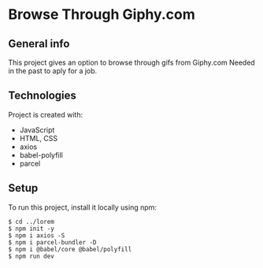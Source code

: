 # Browse Through Giphy.com

## General info
This project gives an option to browse through gifs from Giphy.com
Needed in the past to aply for a job.
	
## Technologies
Project is created with:
* JavaScript
* HTML, CSS
* axios
* babel-polyfill
* parcel
	
## Setup
To run this project, install it locally using npm:

```
$ cd ../lorem
$ npm init -y
$ npm i axios -S
$ npm i parcel-bundler -D
$ npm i @babel/core @babel/polyfill
$ npm run dev
```
